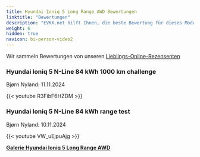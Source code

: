 ```yaml
---
title: Hyundai Ioniq 5 Long Range AWD Bewertungen
linktitle: "Bewertungen"
description: "EVKX.net hilft Ihnen, die beste Bewertung für dieses Modell zu finden."
weight: 6
hidden: true
navicon: bi-person-video2
---
```

Wir sammeln Bewertungen von unseren [Lieblings-Online-Rezensenten](../../../../../guides/evreviewers/)

<div class="container text-center shadow p-2 pe-4 mb-5 bg-body-tertiary rounded border">
<h3>Hyundai Ioniq 5 N-Line 84 kWh 1000 km challenge</h3>
<p>Bjørn Nyland: 11.11.2024</p>

{{< youtube R3FibF6HZDM >}}

</div>
<div class="container text-center shadow p-2 pe-4 mb-5 bg-body-tertiary rounded border">
<h3>Hyundai Ioniq 5 N-Line 84 kWh range test</h3>
<p>Bjørn Nyland: 10.11.2024</p>

{{< youtube VW_uEjpuAjg >}}

</div>
<div class="mt-3 mb-3">
<a href="../gallery/" class="text-decoration-none text-black">
<strong><i class="bi-arrow-left"></i>Galerie  </strong>
</a>
<a href="../" class="text-decoration-none text-black float-end">
<strong>Hyundai Ioniq 5 Long Range AWD <i class="bi-arrow-right"></i></strong>
</a>
</div>
